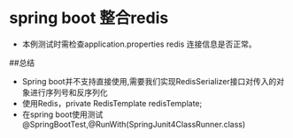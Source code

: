 # spring boot 整合redis 

*  本例测试时需检查application.properties redis 连接信息是否正常。

##总结
* Spring boot并不支持直接使用,需要我们实现RedisSerializer<T>接口对传入的对象进行序列号和反序列化
* 使用Redis，private RedisTemplate redisTemplate;
* 在spring boot使用测试@SpringBootTest,@RunWith(SpringJunit4ClassRunner.class)